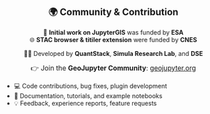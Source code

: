 <section>
  <h2 style="text-align:center;">🌍 Community & Contribution</h2>

  <p style="text-align:center;">
    🚀 <strong>Initial work on JupyterGIS</strong> was funded by <strong>ESA</strong><br>
    🌐 <strong>STAC browser & titiler extension</strong> were funded by <strong>CNES</strong>
  </p>

  <p style="text-align:center;">
    👩‍💻 Developed by <strong>QuantStack</strong>, <strong>Simula Research Lab</strong>, and <strong>DSE</strong>
  </p>
</section>

<section>
  <p style="text-align:center; font-size:1.1em; margin-top:1em;">
    👉 Join the <strong>GeoJupyter Community</strong>:
    <a href="https://geojupyter.org/" target="_blank">geojupyter.org</a>
  </p>

  <ul>
    <li>💻 Code contributions, bug fixes, plugin development</li>
    <li>📖 Documentation, tutorials, and example notebooks</li>
    <li>💡 Feedback, experience reports, feature requests</li>
  </ul>
</section>
